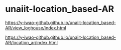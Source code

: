 # unaiit-location_based-AR


https://y-iwao-github.github.io/unaiit-location_based-AR/view_loghouse/index.html


https://y-iwao-github.github.io/unaiit-location_based-AR/location_ar/index.html
